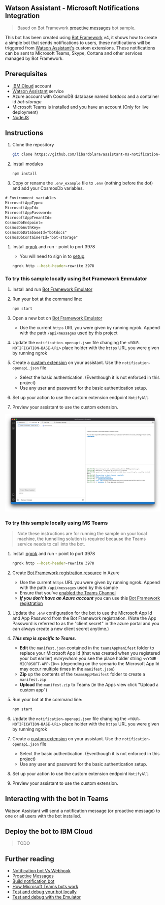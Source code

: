 ## Watson Assistant - Microsoft Notifications Integration

> Based on Bot Framework [proactive messages](https://github.com/microsoft/BotBuilder-Samples/tree/75523374357b397433882d35b1b0a305bbc5658d/samples/javascript_nodejs/16.proactive-messages) bot sample.

This bot has been created using [Bot Framework](https://dev.botframework.com) v4, it shows how to create a simple bot that sends notifications to users, these notifications will be triggered from [Watson Assistant's](https://cloud.ibm.com/catalog/services/watson-assistant) custom extensions. These notifications can be sent to Microsoft Teams, Skype, Cortana and other services managed by Bot Framework.

## Prerequisites

- [IBM Cloud](https://cloud.ibm.com) account
- [Watson Assistant](https://cloud.ibm.com/catalog/services/watson-assistant) service
- Azure account with CosmoDB database named _botdocs_ and a container id _bot-storage_
- Microsoft Teams is installed and you have an account (Only for live deployment)
- [NodeJS](https://nodejs.org/en/)

## Instructions

1) Clone the repository

    ```bash
    git clone https://github.com/libardolara/assistant-ms-notification-integration.git
    ```

1) Install modules

    ```bash
    npm install
    ```
1) Copy or rename the `.env_example` file to `.env` (nothing before the dot) and add your CosmosDb variables.

```
# Environment variables
MicrosoftAppType=
MicrosoftAppId=
MicrosoftAppPassword=
MicrosoftAppTenantId=
CosmosDbEndpoint=
CosmosDbAuthKey=
CosmosDbDatabaseId="botdocs"
CosmosDbContainerId="bot-storage"
```

1) Install [ngrok](https://ngrok.com/) and run - point to port 3978
    - You will need to sign in to [setup](https://dashboard.ngrok.com/get-started/setup).

    ```bash
    ngrok http --host-header=rewrite 3978
    ```


### To try this sample locally using Bot Framework Emmulator

1) Install and run [Bot Framework Emulator](https://docs.microsoft.com/en-us/azure/bot-service/bot-service-debug-emulator?view=azure-bot-service-4.0&tabs=csharp)

1) Run your bot at the command line:

    ```bash
    npm start
    ```

1) Open a new bot on [Bot Framework Emulator](https://docs.microsoft.com/en-us/azure/bot-service/bot-service-debug-emulator?view=azure-bot-service-4.0&tabs=csharp)
    - Use the current `https` URL you were given by running ngrok. Append with the path `/api/messages` used by this project

1) Update the `notification-openapi.json` file changing the `<YOUR-NOTIFICATION-BASE-URL>` place holder with the `https` URL you were given by running ngrok

1) Create a [custom extension](https://cloud.ibm.com/docs/watson-assistant?topic=watson-assistant-add-custom-extension) on your assistant. Use the `notification-openapi.json` file
    - Select the basic authentication. (Eventhough it is not enforced in this project)
    - Use any user and password for the basic authentication setup.

1) Set up your action to use the custom extension endpoint `NotifyAll`.

1) Preview your assistant to use the custom extension.

![customextension](img/bot-emulator.png)


### To try this sample locally using MS Teams

> Note these instructions are for running the sample on your local machine, the tunnelling solution is required because the Teams service needs to call into the bot.


1) Install [ngrok](https://ngrok.com/) and run - point to port 3978

    ```bash
    ngrok http --host-header=rewrite 3978
    ```

1) Create [Bot Framework registration resource](https://docs.microsoft.com/en-us/azure/bot-service/bot-service-quickstart-registration) in Azure
    - Use the current `https` URL you were given by running ngrok. Append with the path `/api/messages` used by this sample
    - Ensure that you've [enabled the Teams Channel](https://docs.microsoft.com/en-us/azure/bot-service/channel-connect-teams?view=azure-bot-service-4.0)
    - __*If you don't have an Azure account*__ you can use this [Bot Framework registration](https://docs.microsoft.com/en-us/microsoftteams/platform/bots/how-to/create-a-bot-for-teams#register-your-web-service-with-the-bot-framework)

1) Update the `.env` configuration for the bot to use the Microsoft App Id and App Password from the Bot Framework registration. (Note the App Password is referred to as the "client secret" in the azure portal and you can always create a new client secret anytime.)

1) __*This step is specific to Teams.*__
    - **Edit** the `manifest.json` contained in the  `teamsAppManifest` folder to replace your Microsoft App Id (that was created when you registered your bot earlier) *everywhere* you see the place holder string `<<YOUR-MICROSOFT-APP-ID>>` (depending on the scenario the Microsoft App Id may occur multiple times in the `manifest.json`)
    - **Zip** up the contents of the `teamsAppManifest` folder to create a `manifest.zip`
    - **Upload** the `manifest.zip` to Teams (in the Apps view click "Upload a custom app")

1) Run your bot at the command line:

    ```bash
    npm start
    ```

1) Update the `notification-openapi.json` file changing the `<YOUR-NOTIFICATION-BASE-URL>` place holder with the `https` URL you were given by running ngrok

1) Create a [custom extension](https://cloud.ibm.com/docs/watson-assistant?topic=watson-assistant-add-custom-extension) on your assistant. Use the `notification-openapi.json` file
    - Select the basic authentication. (Eventhough it is not enforced in this project)
    - Use any user and password for the basic authentication setup.

1) Set up your action to use the custom extension endpoint `NotifyAll`.

1) Preview your assistant to use the custom extension.

## Interacting with the bot in Teams

Watson Assistant will send a notification message (or proactive message) to one or all users with the bot installed.

## Deploy the bot to IBM Cloud

> TODO

## Further reading

- [Notification bot Vs Webhook](https://docs.microsoft.com/en-us/microsoftteams/platform/webhooks-and-connectors/what-are-webhooks-and-connectors)
- [Proactive Messages](https://docs.microsoft.com/en-us/microsoftteams/platform/bots/how-to/conversations/send-proactive-messages?tabs=typescript#create-the-conversation)
- [Build notification bot](https://docs.microsoft.com/en-us/microsoftteams/platform/sbs-gs-notificationbot?tabs=vscode)
- [How Microsoft Teams bots work](https://docs.microsoft.com/en-us/azure/bot-service/bot-builder-basics-teams?view=azure-bot-service-4.0&tabs=javascript)
- [Test and debug your bot locally](https://docs.microsoft.com/en-us/microsoftteams/platform/bots/how-to/debug/locally-with-an-ide)
- [Test and debug with the Emulator](https://docs.microsoft.com/en-us/azure/bot-service/bot-service-debug-emulator?view=azure-bot-service-4.0&preserve-view=true&tabs=javascript)
